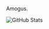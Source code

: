 Amogus.

![GitHub Stats](https://github-readme-stats.vercel.app/api/top-langs/?username=electricgun&theme=default&show_icons=true&hide_border=true&layout=compact)
